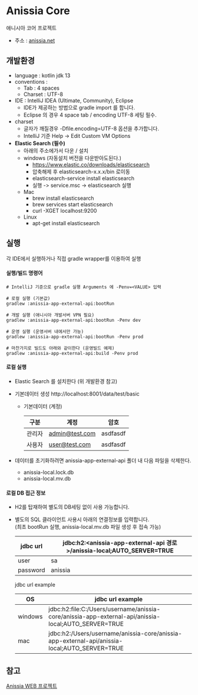 # Anissia Core
애니시아 코어 프로젝트
- 주소 : [anissia.net](https://anissia.net)

## 개발환경
* language : kotlin jdk 13
* conventions :
   * Tab : 4 spaces
   * Charset : UTF-8
* IDE : IntelliJ IDEA (Ultimate, Community), Eclipse
   * IDE가 제공하는 방법으로 gradle import 를 합니다.
   * Eclipse 의 경우 4 space tab / encoding UTF-8 세팅 필수.
* charset
   * 글자가 깨질경우 -Dfile.encoding=UTF-8 옵션을 추가합니다.
   * IntelliJ 기준 Help -> Edit Custom VM Options
* **Elastic Search (필수)**
    - 아래의 주소에가서 다운 / 설치
    - windows (자동설치 버전을 다운받아도된다.)
        - https://www.elastic.co/downloads/elasticsearch
        - 압축해제 후 elasticsearch-x.x.x/bin 로이동
        - elasticsearch-service install elasticsearch
        - 실행 -> service.msc -> elasticsearch 실행
    - Mac
        - brew install elasticsearch
        - brew services start elasticsearch
        - curl -XGET localhost:9200
    - Linux
        - apt-get install elasticsearch

## 실행
각 IDE에서 실행하거나 직접 gradle wrapper를 이용하여 실행


#### 실행/빌드 명령어
```
# IntelliJ 기준으로 gradle 실행 Arguments 에 -Penv=<VALUE> 입력

# 로컬 실행 (기본값)
gradlew :anissia-app-external-api:bootRun

# 개발 실행 (애니시아 개발서버 VPN 필요)
gradlew :anissia-app-external-api:bootRun -Penv dev

# 운영 실행 (운영서버 내에서만 가능)
gradlew :anissia-app-external-api:bootRun -Penv prod

# 마찬가지로 빌드도 아래와 같이한다 (운영빌드 예제)
gradlew :anissia-app-external-api:build -Penv prod
```

#### 로컬 실행
- Elastic Search 를 설치한다 (위 개발환경 참고)
- 기본데이터 생성 http://localhost:8001/data/test/basic
    - 기본데이터 (계정)
      
      |구분|계정|암호|
      |---|---|---|
      |관리자|admin@test.com|asdfasdf|
      |사용자|user@test.com|asdfasdf|
    
- 데이터를 초기화하려면 anissia-app-external-api 폴더 내 다음 파일을 삭제한다.
    - anissia-local.lock.db
    - anissia-local.mv.db


#### 로컬 DB 접근 정보
   - H2를 탑재하여 별도의 DB세팅 없이 사용 가능합니다.
   - 별도의 SQL 클라이언트 사용시 아래의 연결정보를 입력합니다.\
     (최초 bootRun 실행, anissia-local.mv.db 파일 생성 후 접속 가능)
      
      |jdbc url|jdbc:h2:<anissia-app-external-api 경로>/anissia-local;AUTO_SERVER=TRUE|
      |---|---|
      |user|sa|
      |password|anissia|
      
      jdbc url example
      
      |OS|jdbc url example|
      |---|---|
      |windows|jdbc:h2:file:C:/Users/username/anissia-core/anissia-app-external-api/anissia-local;AUTO_SERVER=TRUE|
      |mac|jdbc:h2:/Users/username/anissia-core/anissia-app-external-api/anissia-local;AUTO_SERVER=TRUE|


## 참고 
[Anissia WEB 프로젝트](https://github.com/anissia-net/anissia-web)
